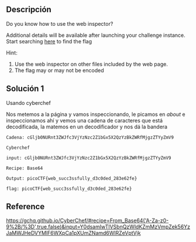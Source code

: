 ## Descripción 
Do you know how to use the web inspector?

Additional details will be available after launching your challenge instance.
Start searching [here](http://titan.picoctf.net:52393/) to find the flag

Hint:
1. Use the web inspector on other files included by the web page.
2. The flag may or may not be encoded
## Solución 1

Usando cyberchef

Nos metemos a la página y vamos inspeccionando, le picamos en *about* e inspeccionamos ahí y vemos una cadena de caracteres que está decodificada, la matemos en un decodificador y nos dá la bandera

```
Cadena: cGljb0NURnt3ZWJfc3VjYzNzc2Z1bGx5X2QzYzBkZWRfMjgzZTYyZmV9

Cyberchef

input: cGljb0NURnt3ZWJfc3VjYzNzc2Z1bGx5X2QzYzBkZWRfMjgzZTYyZmV9

Recipe: Base64

Output: picoCTF{web_succ3ssfully_d3c0ded_283e62fe}

flag: picoCTF{web_succ3ssfully_d3c0ded_283e62fe}
```

## Reference
https://gchq.github.io/CyberChef/#recipe=From_Base64('A-Za-z0-9%2B/%3D',true,false)&input=Y0dsamIwTlVSbnQzWldKZmMzVmpZek56YzJaMWJHeDVYMlF6WXpCa1pXUmZNamd6WlRZeVptVjk